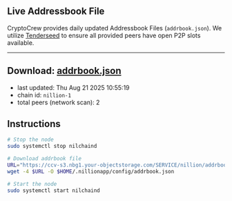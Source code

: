 ## Live Addressbook File

CryptoCrew provides daily updated Addressbook Files (`addrbook.json`). We utilize [Tenderseed](https://github.com/binaryholdings/tenderseed) to ensure all provided peers have open P2P slots available.

---
**Download: [addrbook.json](https://ccv-s3.nbg1.your-objectstorage.com/SERVICE/nillion/addrbook.json)**
---

- last updated: Thu Aug 21 2025 10:55:19
- chain id: `nillion-1`
- total peers (network scan): 2

## Instructions
```sh
# Stop the node
sudo systemctl stop nilchaind

# Download addrbook file
URL="https://ccv-s3.nbg1.your-objectstorage.com/SERVICE/nillion/addrbook.json"
wget -4 $URL -O $HOME/.nillionapp/config/addrbook.json

# Start the node
sudo systemctl start nilchaind
```
